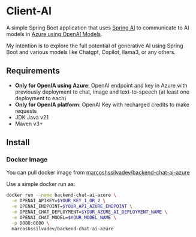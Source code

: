# Client-AI

A simple Spring Boot application that uses [Spring AI](https://spring.io/projects/spring-ai) to communicate to AI models in [Azure using OpenAI Models](https://azure.microsoft.com/en-us/products/ai-services/openai-service).

My intention is to explore the full potential of generative AI using Spring Boot and various models like Chatgpt, Copilot, llama3, or any others.

## Requirements

- **Only for OpenIA using Azure**: OpenAI endpoint and key in Azure with previously deployment to chat, image and text-to-speech (at least one deployment to each)
- **Only for OpenIA platform**: OpenAI Key with recharged credits to make requests
- JDK Java v21
- Maven v3+

## Install

### Docker Image

You can pull docker image from [marcoshssilvadev/backend-chat-ai-azure](https://hub.docker.com/r/marcoshssilvadev/backend-chat-ai-azure)

Use a simple docker run as:

```bash
docker run --name backend-chat-ai-azure \
  -e OPENAI_APIKEY=$YOUR_KEY_1_OR_2 \
  -e OPENAI_ENDPOINT=$YOUR_API_AZURE_ENDPOINT \
  -e OPENAI_CHAT_DEPLOYMENT=$YOUR_AZURE_AI_DEPLOYMENT_NAME \
  -e OPENAI_CHAT_MODEL=$YOUR_MODEL_NAME \
  -p 8080:8080 \
  marcoshssilvadev/backend-chat-ai-azure
```